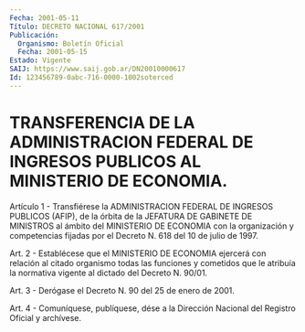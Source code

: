 ```yaml
---
Fecha: 2001-05-11
Título: DECRETO NACIONAL 617/2001
Publicación:
  Organismo: Boletín Oficial
  Fecha: 2001-05-15
Estado: Vigente
SAIJ: https://www.saij.gob.ar/DN20010000617
Id: 123456789-0abc-716-0000-1002soterced
---
```

# TRANSFERENCIA DE LA ADMINISTRACION FEDERAL DE INGRESOS PUBLICOS AL MINISTERIO DE ECONOMIA.

<a id="1"></a>
Artículo  1 - Transfiérese la ADMINISTRACION FEDERAL  DE  INGRESOS PUBLICOS (AFIP),  de  la  órbita  de  la  JEFATURA  DE GABINETE DE MINISTROS al ámbito del MINISTERIO DE ECONOMIA con la  organización y competencias fijadas por el Decreto N. 618 del 10 de julio de 1997.

<a id="2"></a>
Art.  2  -  Establécese que el MINISTERIO DE ECONOMIA ejercerá  con relación al citado  organismo  todas las funciones y cometidos que le atribuía la normativa vigente  al  dictado del Decreto N. 90/01.

<a id="3"></a>
Art.  3  -  Derógase  el  Decreto N. 90  del  25 de enero  de  2001.

<a id="4"></a>
Art. 4 - Comuníquese, publíquese, dése a la Dirección  Nacional del Registro Oficial y archívese.